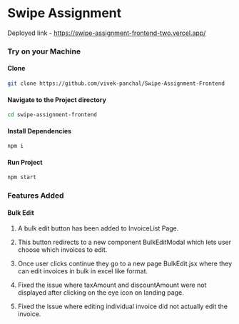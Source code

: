 # Swipe Assignment
Deployed link - https://swipe-assignment-frontend-two.vercel.app/


### Try on your Machine
#### Clone
```bash
git clone https://github.com/vivek-panchal/Swipe-Assignment-Frontend
```
#### Navigate to the Project directory
```bash
cd swipe-assignment-frontend
````
#### Install Dependencies
```bash
npm i
```
#### Run Project
```bash
npm start
```



### Features Added

#### Bulk Edit

1. A bulk edit button has been added to InvoiceList Page.
2. This button redirects to a new component BulkEditModal which lets user choose which invoices to edit.
3. Once user clicks continue they go to a new page BulkEdit.jsx where they can edit invoices in bulk in excel like format.



1. Fixed the issue where taxAmount and discountAmount were not displayed after clicking on the eye icon on landing page.
2. Fixed the issue where editing individual invoice did not actually edit the invoice.

